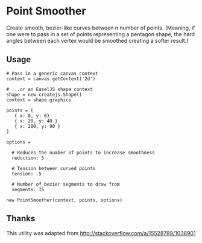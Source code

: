 Point Smoother
==============

Create smooth, bezier-like curves between n number of points.  (Meaning, if one were to pass in a set of points representing a pentagon shape, the hard angles between each vertex would be smoothed creating a softer result.)

Usage
------

```
# Pass in a generic canvas context
context = canvas.getContext('2d')

# ...or an EaselJS shape context
shape = new createjs.Shape()
context = shape.graphics

points = [
   { x: 0, y: 0}
   { x: 20, y: 40 }
   { x: 200, y: 90 }
]

options =

  # Reduces the number of points to increase smoothness
  reduction: 5

  # Tension between curved points
  tension: .5

  # Number of bezier segments to draw from
  segments: 15

new PointSmoother(context, points, options)
```


Thanks
------
This utility was adapted from http://stackoverflow.com/a/15528789/1038901